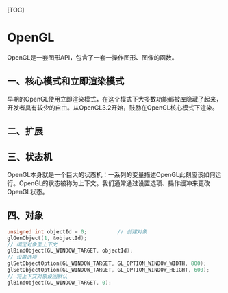 [TOC]

# OpenGL

OpenGL是一套图形API，包含了一套一操作图形、图像的函数。

## 一、核心模式和立即渲染模式

早期的OpenGL使用立即渲染模式，在这个模式下大多数功能都被库隐藏了起来，开发者具有较少的自由。从OpenGL3.2开始，鼓励在OpenGL核心模式下渲染。

## 二、扩展

## 三、状态机

OpenGL本身就是一个巨大的状态机：一系列的变量描述OpenGL此刻应该如何运行。OpenGL的状态被称为上下文。我们通常通过设置选项、操作缓冲来更改OpenGL状态。

## 四、对象

```C++
unsigned int objectId = 0;			// 创建对象
glGenObject(1, &objectId);
// 绑定对象至上下文
glBindObject(GL_WINDOW_TARGET, objectId);
// 设置选项
glSetObjectOption(GL_WINDOW_TARGET, GL_OPTION_WINDOW_WIDTH, 800);
glSetObjectOption(GL_WINDOW_TARGET, GL_OPTION_WINDOW_HEIGHT, 600);
// 将上下文对象设回默认
glBindObject(GL_WINDOW_TARGET, 0);
```

